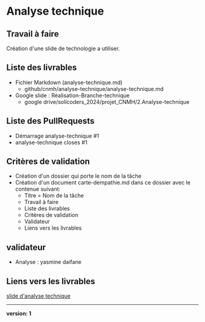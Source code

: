 # Analyse technique

## Travail à faire
Création d'une slide de technologie a utiliser.

## Liste des livrables 
 - Fichier Markdown (analyse-technique.md)
   - github/cnmh/analyse-technique/analyse-technique.md
 - Google slide : Réalisation-Branche-technique
   - google drive/solicoders_2024/projet_CNMH/2.Analyse-technique

## Liste des PullRequests 
- Démarrage analyse-technique #1
- analyse-technique closes #1

## Critères de validation
 - Création d'un dossier qui porte le nom de la tâche
 - Création d'un document carte-dempathie.md dans ce dossier avec le contenue suivant:
   - Titre = Nom de la tâche
   - Travail à faire
   - Liste des livrables
   - Critères de validation
   - Validateur
   - Liens vers les livrables

## validateur
 - Analyse : yasmine daifane

## Liens vers les livrables 
[slide d'analyse technique](https://docs.google.com/presentation/d/1mg_1Rf45fqG8DDMLwWhnc4ewEcAa6g2LEFciTKvmc0U/edit?usp=sharing)

 ___
 **version: 1**